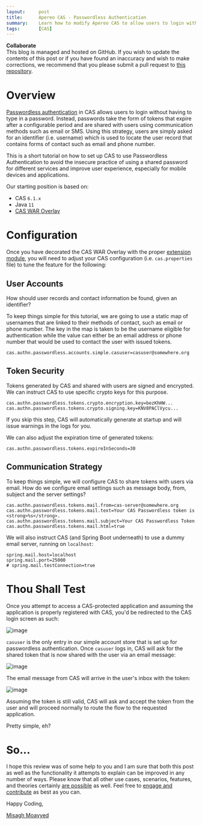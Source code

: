 ```yaml
---
layout:     post
title:      Apereo CAS - Passwordless Authentication
summary:    Learn how to modify Apereo CAS to allow users to login without the need to remember a password.
tags:       [CAS]
---
```


<div class="alert alert-success">
<strong>Collaborate</strong><br/>This blog is managed and hosted on GitHub. If you wish to update the contents of this post or if you have found an inaccuracy and wish to make corrections, we recommend that you please submit a pull request to <a href="https://github.com/apereo/apereo.github.io">this repository</a>.
</div>

# Overview

[Passwordless authentication](https://apereo.github.io/cas/development/installation/Passwordless-Authentication.html) in CAS allows users to login without having to type in a password. Instead, passwords take the form of tokens that expire after a configurable period and are shared with users using communication methods such as email or SMS. Using this strategy, users are simply asked for an identifier (i.e. username) which is used to locate the user record that contains forms of contact such as email and phone number.

This is a short tutorial on how to set up CAS to use Passwordless Authentication to avoid the insecure practice of using a shared password for different services and improve user experience, especially for mobile devices and applications.

Our starting position is based on:

- CAS `6.1.x`
- Java `11`
- [CAS WAR Overlay](https://github.com/apereo/cas-overlay-template)

# Configuration

Once you have decorated the CAS WAR Overlay with the proper [extension module](https://apereo.github.io/cas/development/installation/Passwordless-Authentication.html), you will need to adjust your CAS configuration (i.e. `cas.properties` file) to tune the feature for the following:

## User Accounts

How should user records and contact information be found, given an identifier?

To keep things simple for this tutorial, we are going to use a static map of usernames that are linked to their methods of contact, such as email or phone number. The key in the map is taken to be the username eligible for authentication while the value can either be an email address or phone number that would be used to contact the user with issued tokens.

```properties
cas.authn.passwordless.accounts.simple.casuser=casuser@somewhere.org
```

## Token Security

Tokens generated by CAS and shared with users are signed and encrypted. We can instruct CAS to use specific crypto keys for this purpose.

```properties
cas.authn.passwordless.tokens.crypto.encryption.key=bezKhHW...
cas.authn.passwordless.tokens.crypto.signing.key=KNV8PAClVycu...
```
If you skip this step, CAS will automatically generate at startup and will issue warnings in the logs for you.

We can also adjust the expiration time of generated tokens:

```properties
cas.authn.passwordless.tokens.expireInSeconds=30
```

## Communication Strategy

To keep things simple, we will configure CAS to share tokens with users via email. How do we configure email settings such as message body, from, subject and the server settings?

```properties
cas.authn.passwordless.tokens.mail.from=cas-server@somewhere.org
cas.authn.passwordless.tokens.mail.text=Your CAS Passwordless token is <strong>%s</strong>.
cas.authn.passwordless.tokens.mail.subject=Your CAS Passwordless Token
cas.authn.passwordless.tokens.mail.html=true
```

We will also instruct CAS (and Spring Boot underneath) to use a dummy email server, running on `localhost`:

```properties
spring.mail.host=localhost
spring.mail.port=25000
# spring.mail.testConnection=true
```

# Thou Shall Test

Once you attempt to access a CAS-protected application and assuming the application is properly registered with CAS, you'd be redirected to the CAS login screen as such:

![image](https://user-images.githubusercontent.com/1205228/61450175-c1d3f880-a96b-11e9-9c51-0160d1804cf8.png)

`casuser` is the only entry in our simple account store that is set up for passwordless authentication. Once `casuser` logs in, CAS will ask for the shared token that is now shared with the user via an email message:

![image](https://user-images.githubusercontent.com/1205228/61450399-3d35aa00-a96c-11e9-9f3f-497bbb26a2b2.png)

The email message from CAS will arrive in the user's inbox with the token:

![image](https://user-images.githubusercontent.com/1205228/61450441-56d6f180-a96c-11e9-8dd0-18fc164f1fe6.png)

Assuming the token is still valid, CAS will ask and accept the token from the user and will proceed normally to route the flow to the requested application.

Pretty simple, eh?

# So...

I hope this review was of some help to you and I am sure that both this post as well as the functionality it attempts to explain can be improved in any number of ways. Please know that all other use cases, scenarios, features, and theories certainly [are possible](https://apereo.github.io/2017/02/18/onthe-theoryof-possibility/) as well. Feel free to [engage and contribute](https://apereo.github.io/cas/developer/Contributor-Guidelines.html) as best as you can.

Happy Coding,

[Misagh Moayyed](https://twitter.com/misagh84)
